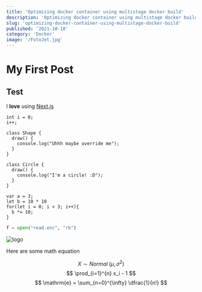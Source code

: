 ```yaml
---
title: 'Optimizing docker container using multistage docker build'
description: 'Optimizing docker container using multistage docker build'
slug: 'optimizing-docker-container-using-multistage-docker-build'
published: '2021-10-10'
category: 'Docker'
image: '/FotoJet.jpg'
---
```


# My First Post

## Test

I **love** using [Next.js](https://nextjs.org/)

```js:test/js showLineNumbers
int i = 0;
i++;

class Shape {
  draw() {
    console.log("Uhhh maybe override me");
  }
}

class Circle {
  draw() {
    console.log("I'm a circle! :D");
  }
}

var a = 3;
let b = 10 * 10
for(let i = 0; i < 3; i++){
  b *= 10;
}

```

```python:solve.py showLineNumbers
f = open("read.enc", "rb")
```

![logo](https://www.raspberrypi.org/app/uploads/2018/03/RPi-Logo-Reg-SCREEN-199x250.png "Raspberry pi")

Here are some math equation

$$
{X \sim Normal \; (\mu,\sigma^2)}
$$
$$
\prod_{i=1}^{n} x_i - 1
$$
$$
\mathrm{e} = \sum_{n=0}^{\infty} \dfrac{1}{n!}
$$
